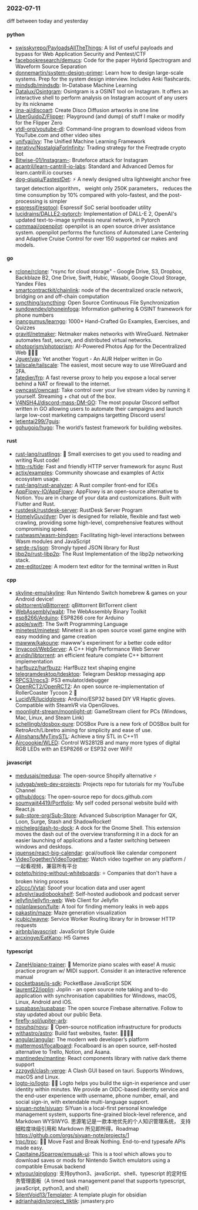 ### 2022-07-11
diff between today and yesterday

#### python
* [swisskyrepo/PayloadsAllTheThings](https://github.com/swisskyrepo/PayloadsAllTheThings): A list of useful payloads and bypass for Web Application Security and Pentest/CTF
* [facebookresearch/demucs](https://github.com/facebookresearch/demucs): Code for the paper Hybrid Spectrogram and Waveform Source Separation
* [donnemartin/system-design-primer](https://github.com/donnemartin/system-design-primer): Learn how to design large-scale systems. Prep for the system design interview. Includes Anki flashcards.
* [mindsdb/mindsdb](https://github.com/mindsdb/mindsdb): In-Database Machine Learning
* [Datalux/Osintgram](https://github.com/Datalux/Osintgram): Osintgram is a OSINT tool on Instagram. It offers an interactive shell to perform analysis on Instagram account of any users by its nickname
* [jina-ai/discoart](https://github.com/jina-ai/discoart): Create Disco Diffusion artworks in one line
* [UberGuidoZ/Flipper](https://github.com/UberGuidoZ/Flipper): Playground (and dump) of stuff I make or modify for the Flipper Zero
* [ytdl-org/youtube-dl](https://github.com/ytdl-org/youtube-dl): Command-line program to download videos from YouTube.com and other video sites
* [unifyai/ivy](https://github.com/unifyai/ivy): The Unified Machine Learning Framework
* [iterativv/NostalgiaForInfinity](https://github.com/iterativv/NostalgiaForInfinity): Trading strategy for the Freqtrade crypto bot
* [Bitwise-01/Instagram-](https://github.com/Bitwise-01/Instagram-): Bruteforce attack for Instagram
* [acantril/learn-cantrill-io-labs](https://github.com/acantril/learn-cantrill-io-labs): Standard and Advanced Demos for learn.cantrill.io courses
* [dog-qiuqiu/FastestDet](https://github.com/dog-qiuqiu/FastestDet): ⚡ A newly designed ultra lightweight anchor free target detection algorithm， weight only 250K parameters， reduces the time consumption by 10% compared with yolo-fastest, and the post-processing is simpler
* [espressif/esptool](https://github.com/espressif/esptool): Espressif SoC serial bootloader utility
* [lucidrains/DALLE2-pytorch](https://github.com/lucidrains/DALLE2-pytorch): Implementation of DALL-E 2, OpenAI's updated text-to-image synthesis neural network, in Pytorch
* [commaai/openpilot](https://github.com/commaai/openpilot): openpilot is an open source driver assistance system. openpilot performs the functions of Automated Lane Centering and Adaptive Cruise Control for over 150 supported car makes and models.

#### go
* [rclone/rclone](https://github.com/rclone/rclone): "rsync for cloud storage" - Google Drive, S3, Dropbox, Backblaze B2, One Drive, Swift, Hubic, Wasabi, Google Cloud Storage, Yandex Files
* [smartcontractkit/chainlink](https://github.com/smartcontractkit/chainlink): node of the decentralized oracle network, bridging on and off-chain computation
* [syncthing/syncthing](https://github.com/syncthing/syncthing): Open Source Continuous File Synchronization
* [sundowndev/phoneinfoga](https://github.com/sundowndev/phoneinfoga): Information gathering & OSINT framework for phone numbers
* [inancgumus/learngo](https://github.com/inancgumus/learngo): 1000+ Hand-Crafted Go Examples, Exercises, and Quizzes
* [gravitl/netmaker](https://github.com/gravitl/netmaker): Netmaker makes networks with WireGuard. Netmaker automates fast, secure, and distributed virtual networks.
* [photoprism/photoprism](https://github.com/photoprism/photoprism): AI-Powered Photos App for the Decentralized Web 🌈💎✨
* [Jguer/yay](https://github.com/Jguer/yay): Yet another Yogurt - An AUR Helper written in Go
* [tailscale/tailscale](https://github.com/tailscale/tailscale): The easiest, most secure way to use WireGuard and 2FA.
* [fatedier/frp](https://github.com/fatedier/frp): A fast reverse proxy to help you expose a local server behind a NAT or firewall to the internet.
* [owncast/owncast](https://github.com/owncast/owncast): Take control over your live stream video by running it yourself. Streaming + chat out of the box.
* [V4NSH4J/discord-mass-DM-GO](https://github.com/V4NSH4J/discord-mass-DM-GO): The most popular Discord selfbot written in GO allowing users to automate their campaigns and launch large low-cost marketing campaigns targetting Discord users!
* [letientai299/7guis](https://github.com/letientai299/7guis): 
* [gohugoio/hugo](https://github.com/gohugoio/hugo): The world’s fastest framework for building websites.

#### rust
* [rust-lang/rustlings](https://github.com/rust-lang/rustlings): 🦀 Small exercises to get you used to reading and writing Rust code!
* [http-rs/tide](https://github.com/http-rs/tide): Fast and friendly HTTP server framework for async Rust
* [actix/examples](https://github.com/actix/examples): Community showcase and examples of Actix ecosystem usage.
* [rust-lang/rust-analyzer](https://github.com/rust-lang/rust-analyzer): A Rust compiler front-end for IDEs
* [AppFlowy-IO/AppFlowy](https://github.com/AppFlowy-IO/AppFlowy): AppFlowy is an open-source alternative to Notion. You are in charge of your data and customizations. Built with Flutter and Rust.
* [rustdesk/rustdesk-server](https://github.com/rustdesk/rustdesk-server): RustDesk Server Program
* [HomelyGuy/dyer](https://github.com/HomelyGuy/dyer): Dyer is designed for reliable, flexible and fast web crawling, providing some high-level, comprehensive features without compromising speed.
* [rustwasm/wasm-bindgen](https://github.com/rustwasm/wasm-bindgen): Facilitating high-level interactions between Wasm modules and JavaScript
* [serde-rs/json](https://github.com/serde-rs/json): Strongly typed JSON library for Rust
* [libp2p/rust-libp2p](https://github.com/libp2p/rust-libp2p): The Rust Implementation of the libp2p networking stack.
* [zee-editor/zee](https://github.com/zee-editor/zee): A modern text editor for the terminal written in Rust

#### cpp
* [skyline-emu/skyline](https://github.com/skyline-emu/skyline): Run Nintendo Switch homebrew & games on your Android device!
* [qbittorrent/qBittorrent](https://github.com/qbittorrent/qBittorrent): qBittorrent BitTorrent client
* [WebAssembly/wabt](https://github.com/WebAssembly/wabt): The WebAssembly Binary Toolkit
* [esp8266/Arduino](https://github.com/esp8266/Arduino): ESP8266 core for Arduino
* [apple/swift](https://github.com/apple/swift): The Swift Programming Language
* [minetest/minetest](https://github.com/minetest/minetest): Minetest is an open source voxel game engine with easy modding and game creation
* [mawww/kakoune](https://github.com/mawww/kakoune): mawww's experiment for a better code editor
* [linyacool/WebServer](https://github.com/linyacool/WebServer): A C++ High Performance Web Server
* [arvidn/libtorrent](https://github.com/arvidn/libtorrent): an efficient feature complete C++ bittorrent implementation
* [harfbuzz/harfbuzz](https://github.com/harfbuzz/harfbuzz): HarfBuzz text shaping engine
* [telegramdesktop/tdesktop](https://github.com/telegramdesktop/tdesktop): Telegram Desktop messaging app
* [RPCS3/rpcs3](https://github.com/RPCS3/rpcs3): PS3 emulator/debugger
* [OpenRCT2/OpenRCT2](https://github.com/OpenRCT2/OpenRCT2): An open source re-implementation of RollerCoaster Tycoon 2 🎢
* [LucidVR/lucidgloves](https://github.com/LucidVR/lucidgloves): Arduino/ESP32 based DIY VR Haptic gloves. Compatible with SteamVR via OpenGloves.
* [moonlight-stream/moonlight-qt](https://github.com/moonlight-stream/moonlight-qt): GameStream client for PCs (Windows, Mac, Linux, and Steam Link)
* [schellingb/dosbox-pure](https://github.com/schellingb/dosbox-pure): DOSBox Pure is a new fork of DOSBox built for RetroArch/Libretro aiming for simplicity and ease of use.
* [Alinshans/MyTinySTL](https://github.com/Alinshans/MyTinySTL): Achieve a tiny STL in C++11
* [Aircoookie/WLED](https://github.com/Aircoookie/WLED): Control WS2812B and many more types of digital RGB LEDs with an ESP8266 or ESP32 over WiFi!

#### javascript
* [medusajs/medusa](https://github.com/medusajs/medusa): The open-source Shopify alternative ⚡️
* [judygab/web-dev-projects](https://github.com/judygab/web-dev-projects): Projects repo for tutorials for my YouTube Channel
* [github/docs](https://github.com/github/docs): The open-source repo for docs.github.com
* [soumyajit4419/Portfolio](https://github.com/soumyajit4419/Portfolio): My self coded personal website build with React.js
* [sub-store-org/Sub-Store](https://github.com/sub-store-org/Sub-Store): Advanced Subscription Manager for QX, Loon, Surge, Stash and ShadowRocket!
* [micheleg/dash-to-dock](https://github.com/micheleg/dash-to-dock): A dock for the Gnome Shell. This extension moves the dash out of the overview transforming it in a dock for an easier launching of applications and a faster switching between windows and desktops.
* [jquense/react-big-calendar](https://github.com/jquense/react-big-calendar): gcal/outlook like calendar component
* [VideoTogether/VideoTogether](https://github.com/VideoTogether/VideoTogether): Watch video together on any platform / 一起看视频，兼容所有平台
* [poteto/hiring-without-whiteboards](https://github.com/poteto/hiring-without-whiteboards): ⭐️ Companies that don't have a broken hiring process
* [z0ccc/Vytal](https://github.com/z0ccc/Vytal): Spoof your location data and user agent
* [advplyr/audiobookshelf](https://github.com/advplyr/audiobookshelf): Self-hosted audiobook and podcast server
* [jellyfin/jellyfin-web](https://github.com/jellyfin/jellyfin-web): Web Client for Jellyfin
* [nolanlawson/fuite](https://github.com/nolanlawson/fuite): A tool for finding memory leaks in web apps
* [pakastin/maze](https://github.com/pakastin/maze): Maze generation visualization
* [jcubic/wayne](https://github.com/jcubic/wayne): Service Worker Routing library for in browser HTTP requests
* [airbnb/javascript](https://github.com/airbnb/javascript): JavaScript Style Guide
* [arcxingye/EatKano](https://github.com/arcxingye/EatKano): H5 Games

#### typescript
* [ZaneH/piano-trainer](https://github.com/ZaneH/piano-trainer): 🎹 Memorize piano scales with ease! A music practice program w/ MIDI support. Consider it an interactive reference manual
* [pocketbase/js-sdk](https://github.com/pocketbase/js-sdk): PocketBase JavaScript SDK
* [laurent22/joplin](https://github.com/laurent22/joplin): Joplin - an open source note taking and to-do application with synchronisation capabilities for Windows, macOS, Linux, Android and iOS.
* [supabase/supabase](https://github.com/supabase/supabase): The open source Firebase alternative. Follow to stay updated about our public Beta.
* [firefly-sol/jupiter-arb](https://github.com/firefly-sol/jupiter-arb): 
* [novuhq/novu](https://github.com/novuhq/novu): 🚀 Open-source notification infrastructure for products
* [withastro/astro](https://github.com/withastro/astro): Build fast websites, faster. 🚀🧑‍🚀✨
* [angular/angular](https://github.com/angular/angular): The modern web developer’s platform
* [mattermost/focalboard](https://github.com/mattermost/focalboard): Focalboard is an open source, self-hosted alternative to Trello, Notion, and Asana.
* [mantinedev/mantine](https://github.com/mantinedev/mantine): React components library with native dark theme support
* [zzzgydi/clash-verge](https://github.com/zzzgydi/clash-verge): A Clash GUI based on tauri. Supports Windows, macOS and Linux.
* [logto-io/logto](https://github.com/logto-io/logto): 🧑‍🚀 Logto helps you build the sign-in experience and user identity within minutes. We provide an OIDC-based identity service and the end-user experience with username, phone number, email, and social sign-in, with extendable multi-language support.
* [siyuan-note/siyuan](https://github.com/siyuan-note/siyuan): SiYuan is a local-first personal knowledge management system, supports fine-grained block-level reference, and Markdown WYSIWYG. 思源笔记是一款本地优先的个人知识管理系统， 支持细粒度块级引用和 Markdown 所见即所得。Roadmap https://github.com/orgs/siyuan-note/projects/1
* [trpc/trpc](https://github.com/trpc/trpc): 🧙‍♀️ Move Fast and Break Nothing. End-to-end typesafe APIs made easy.
* [CapitaineJSparrow/emusak-ui](https://github.com/CapitaineJSparrow/emusak-ui): This is a tool which allows you to download saves or mods for Nintendo Switch emulators using a compatible Emusak backend
* [whyour/qinglong](https://github.com/whyour/qinglong): 支持python3、javaScript、shell、typescript 的定时任务管理面板（A timed task management panel that supports typescript, javaScript, python3, and shell）
* [SilentVoid13/Templater](https://github.com/SilentVoid13/Templater): A template plugin for obsidian
* [adrianhajdin/project_tiktik](https://github.com/adrianhajdin/project_tiktik): jsmastery.pro

